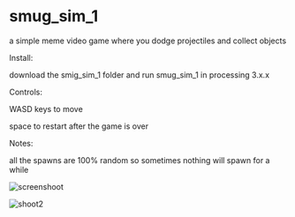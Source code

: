 # smug_sim_1
a simple meme video game where you dodge projectiles and collect objects


Install:

download the smig_sim_1 folder and run smug_sim_1 in processing 3.x.x


Controls:

WASD keys to move

space to restart after the game is over



Notes:

all the spawns are 100% random so sometimes nothing will spawn for a while

![screenshoot](https://user-images.githubusercontent.com/34765546/211194483-a5431223-6a59-4c43-a527-9056d68cf6d0.png)


![shoot2](https://user-images.githubusercontent.com/34765546/211194502-9c560fc8-8734-46d1-89da-b94cdbabd713.png)
